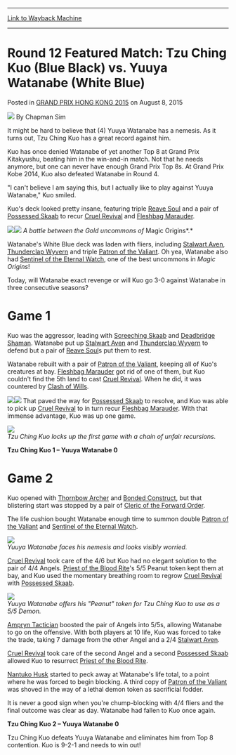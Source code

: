 
---
[Link to Wayback Machine](https://web.archive.org/web/20151103092242/http://magic.wizards.com/en/events/coverage/gphk15/round-12-featured-match-2015-08-08)

[_metadata_:author]:- "Chapman Sim"
[_metadata_:description]:- "It might be hard to believe that (4) Yuuya Watanabe has a nemesis. As it turns out, Tzu Ching Kuo has a great record against him. Kuo has once denied Watanabe of yet another Top 8 at Grand Prix Kitakyushu, beating him in the win-and-in match. Not that he needs anymore, but one can never have enough Grand Prix Top 8s. At Grand Prix Kobe 2014, Kuo also defeated Watanabe in Round 4. `I can't believe I am saying this, but I actually like to play against Yuuya Watanabe,` Kuo smiled."
[_metadata_:generator]:- "Drupal 7 (http://drupal.org)"
[_metadata_:node]:- "453131"
[_metadata_:publish_date]:- "2015-08-08"
[_metadata_:source]:- "div-main-content"
[_metadata_:title]:- "Round 12 Featured Match: Tzu Ching Kuo (Blue Black) vs. Yuuya Watanabe (White Blue)"
[_metadata_:wayback_capture_timestamp]:- "2015-11-03 09:22:42"
[_metadata_:wayback_raw_url]:- "https://web.archive.org/web/20151103092242id_/http://magic.wizards.com/en/events/coverage/gphk15/round-12-featured-match-2015-08-08"
[_metadata_:wayback_url]:- "http://magic.wizards.com/en/events/coverage/gphk15/round-12-featured-match-2015-08-08"
---


Round 12 Featured Match: Tzu Ching Kuo (Blue Black) vs. Yuuya Watanabe (White Blue)
===================================================================================



 Posted in [GRAND PRIX HONG KONG 2015](/en/events/coverage/gphk15)
 on August 8, 2015 






![](https://media.magic.wizards.com/styles/auth_small/public/images/person/chapman_icon_0.jpg)
By Chapman Sim











It might be hard to believe that (4) Yuuya Watanabe has a nemesis. As it turns out, Tzu Ching Kuo has a great record against him.


Kuo has once denied Watanabe of yet another Top 8 at Grand Prix Kitakyushu, beating him in the win-and-in match. Not that he needs anymore, but one can never have enough Grand Prix Top 8s. At Grand Prix Kobe 2014, Kuo also defeated Watanabe in Round 4.


"I can't believe I am saying this, but I actually like to play against Yuuya Watanabe," Kuo smiled.


Kuo's deck looked pretty insane, featuring triple [Reave Soul](http://gatherer.wizards.com/Pages/Card/Details.aspx?name=Reave+Soul) and a pair of [Possessed Skaab](http://gatherer.wizards.com/Pages/Card/Details.aspx?name=Possessed+Skaab) to recur [Cruel Revival](http://gatherer.wizards.com/Pages/Card/Details.aspx?name=Cruel+Revival) and [Fleshbag Marauder](http://gatherer.wizards.com/Pages/Card/Details.aspx?name=Fleshbag+Marauder).


[![](http://gatherer.wizards.com/Handlers/Image.ashx?type=card&name=Thunderclap+Wyvern)](http://gatherer.wizards.com/Pages/Card/Details.aspx?name=Thunderclap+Wyvern)[![](http://gatherer.wizards.com/Handlers/Image.ashx?type=card&name=Possessed+Skaab)](http://gatherer.wizards.com/Pages/Card/Details.aspx?name=Possessed+Skaab)
*A battle between the Gold uncommons of* Magic Origins*.*


Watanabe's White Blue deck was laden with fliers, including [Stalwart Aven](http://gatherer.wizards.com/Pages/Card/Details.aspx?name=Stalwart+Aven), [Thunderclap Wyvern](http://gatherer.wizards.com/Pages/Card/Details.aspx?name=Thunderclap+Wyvern) and triple [Patron of the Valiant](http://gatherer.wizards.com/Pages/Card/Details.aspx?name=Patron+of+the+Valiant). Oh yea, Watanabe also had [Sentinel of the Eternal Watch](http://gatherer.wizards.com/Pages/Card/Details.aspx?name=Sentinel+of+the+Eternal+Watch), one of the best uncommons in *Magic Origins*!


Today, will Watanabe exact revenge or will Kuo go 3-0 against Watanabe in three consecutive seasons?


Game 1
======


Kuo was the aggressor, leading with [Screeching Skaab](http://gatherer.wizards.com/Pages/Card/Details.aspx?name=Screeching+Skaab) and [Deadbridge Shaman](http://gatherer.wizards.com/Pages/Card/Details.aspx?name=Deadbridge+Shaman). Watanabe put up [Stalwart Aven](http://gatherer.wizards.com/Pages/Card/Details.aspx?name=Stalwart+Aven) and [Thunderclap Wyvern](http://gatherer.wizards.com/Pages/Card/Details.aspx?name=Thunderclap+Wyvern) to defend but a pair of [Reave Soul](http://gatherer.wizards.com/Pages/Card/Details.aspx?name=Reave+Soul)s put them to rest.


Watanabe rebuilt with a pair of [Patron of the Valiant](http://gatherer.wizards.com/Pages/Card/Details.aspx?name=Patron+of+the+Valiant), keeping all of Kuo's creatures at bay. [Fleshbag Marauder](http://gatherer.wizards.com/Pages/Card/Details.aspx?name=Fleshbag+Marauder) got rid of one of them, but Kuo couldn't find the 5th land to cast [Cruel Revival](http://gatherer.wizards.com/Pages/Card/Details.aspx?name=Cruel+Revival). When he did, it was countered by [Clash of Wills](http://gatherer.wizards.com/Pages/Card/Details.aspx?name=Clash+of+Wills).


[![](http://gatherer.wizards.com/Handlers/Image.ashx?type=card&name=Cruel+Revival)](http://gatherer.wizards.com/Pages/Card/Details.aspx?name=Cruel+Revival)[![](http://gatherer.wizards.com/Handlers/Image.ashx?type=card&name=Fleshbag+Marauder)](http://gatherer.wizards.com/Pages/Card/Details.aspx?name=Fleshbag+Marauder)
That paved the way for [Possessed Skaab](http://gatherer.wizards.com/Pages/Card/Details.aspx?name=Possessed+Skaab) to resolve, and Kuo was able to pick up [Cruel Revival](http://gatherer.wizards.com/Pages/Card/Details.aspx?name=Cruel+Revival) to in turn recur [Fleshbag Marauder](http://gatherer.wizards.com/Pages/Card/Details.aspx?name=Fleshbag+Marauder). With that immense advantage, Kuo was up one game.


![](https://media.wizards.com/2015/events/gphk15/gpHK_D2_FM12_Tzu_Ching_Kuo.jpg)  
*Tzu Ching Kuo locks up the first game with a chain of unfair recursions.*


**Tzu Ching Kuo 1 – Yuuya Watanabe 0**


Game 2
======


Kuo opened with [Thornbow Archer](http://gatherer.wizards.com/Pages/Card/Details.aspx?name=Thornbow+Archer) and [Bonded Construct](http://gatherer.wizards.com/Pages/Card/Details.aspx?name=Bonded+Construct), but that blistering start was stopped by a pair of [Cleric of the Forward Order](http://gatherer.wizards.com/Pages/Card/Details.aspx?name=Cleric+of+the+Forward+Order).


The life cushion bought Watanabe enough time to summon double [Patron of the Valiant](http://gatherer.wizards.com/Pages/Card/Details.aspx?name=Patron+of+the+Valiant) and [Sentinel of the Eternal Watch](http://gatherer.wizards.com/Pages/Card/Details.aspx?name=Sentinel+of+the+Eternal+Watch).


![](https://media.wizards.com/2015/events/gphk15/gpHK_D2_FM12_Yuuya_Watanabe.jpg)  
*Yuuya Watanabe faces his nemesis and looks visibly worried.*


[Cruel Revival](http://gatherer.wizards.com/Pages/Card/Details.aspx?name=Cruel+Revival) took care of the 4/6 but Kuo had no elegant solution to the pair of 4/4 Angels. [Priest of the Blood Rite](http://gatherer.wizards.com/Pages/Card/Details.aspx?name=Priest+of+the+Blood+Rite)'s 5/5 Peanut token kept them at bay, and Kuo used the momentary breathing room to regrow [Cruel Revival](http://gatherer.wizards.com/Pages/Card/Details.aspx?name=Cruel+Revival) with [Possessed Skaab](http://gatherer.wizards.com/Pages/Card/Details.aspx?name=Possessed+Skaab).


![](https://media.wizards.com/2015/events/gphk15/gpHK_D2_FM12_Yuuya_Watanabe_Token.jpg)  
*Yuuya Watanabe offers his "Peanut" token for Tzu Ching Kuo to use as a 5/5 Demon.*


[Ampryn Tactician](http://gatherer.wizards.com/Pages/Card/Details.aspx?name=Ampryn+Tactician) boosted the pair of Angels into 5/5s, allowing Watanabe to go on the offensive. With both players at 10 life, Kuo was forced to take the trade, taking 7 damage from the other Angel and a 2/4 [Stalwart Aven](http://gatherer.wizards.com/Pages/Card/Details.aspx?name=Stalwart+Aven).


[Cruel Revival](http://gatherer.wizards.com/Pages/Card/Details.aspx?name=Cruel+Revival) took care of the second Angel and a second [Possessed Skaab](http://gatherer.wizards.com/Pages/Card/Details.aspx?name=Possessed+Skaab) allowed Kuo to resurrect [Priest of the Blood Rite](http://gatherer.wizards.com/Pages/Card/Details.aspx?name=Priest+of+the+Blood+Rite).


[Nantuko Husk](http://gatherer.wizards.com/Pages/Card/Details.aspx?name=Nantuko+Husk) started to peck away at Watanabe's life total, to a point where he was forced to begin blocking. A third copy of [Patron of the Valiant](http://gatherer.wizards.com/Pages/Card/Details.aspx?name=Patron+of+the+Valiant) was shoved in the way of a lethal demon token as sacrificial fodder.


It is never a good sign when you're chump-blocking with 4/4 fliers and the final outcome was clear as day. Watanabe had fallen to Kuo once again.


**Tzu Ching Kuo 2 – Yuuya Watanabe 0**


Tzu Ching Kuo defeats Yuuya Watanabe and eliminates him from Top 8 contention. Kuo is 9-2-1 and needs to win out!







